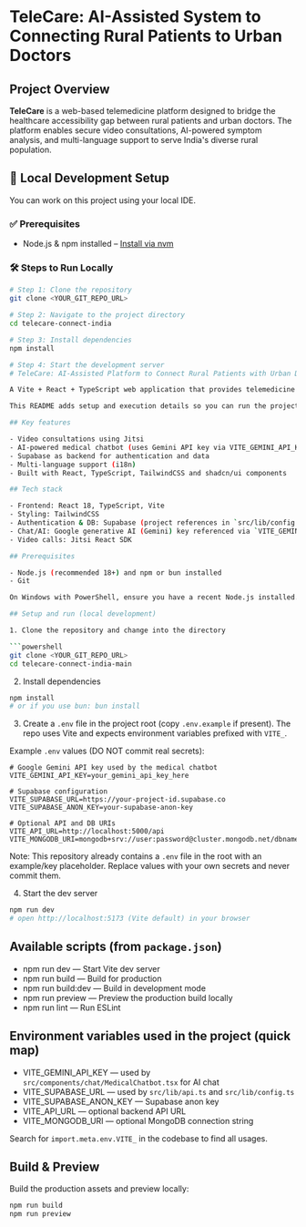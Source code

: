 # TeleCare: AI-Assisted System to Connecting Rural Patients to Urban Doctors

## Project Overview

**TeleCare** is a web-based telemedicine platform designed to bridge the healthcare accessibility gap between rural patients and urban doctors. The platform enables secure video consultations, AI-powered symptom analysis, and multi-language support to serve India's diverse rural population.


## 📁 Local Development Setup

You can work on this project using your local IDE.

### ✅ Prerequisites

- Node.js & npm installed – [Install via nvm](https://github.com/nvm-sh/nvm#installing-and-updating)

### 🛠️ Steps to Run Locally

```sh
# Step 1: Clone the repository
git clone <YOUR_GIT_REPO_URL>

# Step 2: Navigate to the project directory
cd telecare-connect-india

# Step 3: Install dependencies
npm install

# Step 4: Start the development server
# TeleCare: AI-Assisted Platform to Connect Rural Patients with Urban Doctors

A Vite + React + TypeScript web application that provides telemedicine features such as video consultations (Jitsi), AI-assisted medical chat, multilingual UI, and integration with Firebase for auth and storage.

This README adds setup and execution details so you can run the project locally and push it to Git.

## Key features

- Video consultations using Jitsi
- AI-powered medical chatbot (uses Gemini API key via VITE_GEMINI_API_KEY)
- Supabase as backend for authentication and data
- Multi-language support (i18n)
- Built with React, TypeScript, TailwindCSS and shadcn/ui components

## Tech stack

- Frontend: React 18, TypeScript, Vite
- Styling: TailwindCSS
- Authentication & DB: Supabase (project references in `src/lib/config.ts`)
- Chat/AI: Google generative AI (Gemini) key referenced via `VITE_GEMINI_API_KEY`
- Video calls: Jitsi React SDK

## Prerequisites

- Node.js (recommended 18+) and npm or bun installed
- Git

On Windows with PowerShell, ensure you have a recent Node.js installed. You can use nvm-windows or install from nodejs.org.

## Setup and run (local development)

1. Clone the repository and change into the directory

```powershell
git clone <YOUR_GIT_REPO_URL>
cd telecare-connect-india-main
```

2. Install dependencies

```powershell
npm install
# or if you use bun: bun install
```

3. Create a `.env` file in the project root (copy `.env.example` if present). The repo uses Vite and expects environment variables prefixed with `VITE_`.

Example `.env` values (DO NOT commit real secrets):

```text
# Google Gemini API key used by the medical chatbot
VITE_GEMINI_API_KEY=your_gemini_api_key_here

# Supabase configuration
VITE_SUPABASE_URL=https://your-project-id.supabase.co
VITE_SUPABASE_ANON_KEY=your-supabase-anon-key

# Optional API and DB URIs
VITE_API_URL=http://localhost:5000/api
VITE_MONGODB_URI=mongodb+srv://user:password@cluster.mongodb.net/dbname
```

Note: This repository already contains a `.env` file in the root with an example/key placeholder. Replace values with your own secrets and never commit them.

4. Start the dev server

```powershell
npm run dev
# open http://localhost:5173 (Vite default) in your browser
```

## Available scripts (from `package.json`)

- npm run dev — Start Vite dev server
- npm run build — Build for production
- npm run build:dev — Build in development mode
- npm run preview — Preview the production build locally
- npm run lint — Run ESLint

## Environment variables used in the project (quick map)

- VITE_GEMINI_API_KEY — used by `src/components/chat/MedicalChatbot.tsx` for AI chat
- VITE_SUPABASE_URL — used by `src/lib/api.ts` and `src/lib/config.ts`
- VITE_SUPABASE_ANON_KEY — Supabase anon key
- VITE_API_URL — optional backend API URL
- VITE_MONGODB_URI — optional MongoDB connection string

Search for `import.meta.env.VITE_` in the codebase to find all usages.

## Build & Preview

Build the production assets and preview locally:

```powershell
npm run build
npm run preview
```
